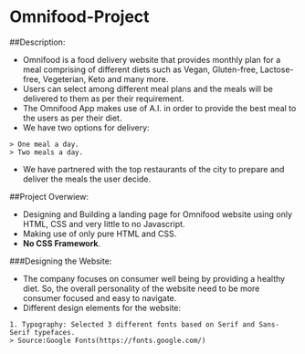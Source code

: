 # Omnifood-Project

##Description: 
- Omnifood is a food delivery website that provides monthly plan for a meal comprising of different diets such as Vegan, Gluten-free, Lactose-free, Vegeterian, Keto and many more.
- Users can select among different meal plans and the meals will be delivered to them as per their requirement.
- The Omnifood App makes use of A.I. in order to provide the best meal to the users as per their diet.
- We have two options for delivery: 
```
> One meal a day.
> Two meals a day.
```
- We have partnered with the top restaurants of the city to prepare and deliver the meals the user decide.

##Project Overwiew:
- Designing and Building a landing page for Omnifood website using only HTML, CSS and very little to no Javascript.
- Making use of only pure HTML and CSS. 
- **No CSS Framework**.

###Designing the Website:
- The company focuses on consumer well being by providing a healthy diet. So, the overall personality of the website need to be more consumer focused and easy to navigate.
- Different design elements for the website:
```
1. Typography: Selected 3 different fonts based on Serif and Sans-Serif typefaces.
> Source:Google Fonts(https://fonts.google.com/)

```

